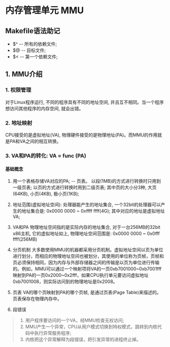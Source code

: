 ﻿# 内存管理单元 MMU
## Makefile语法助记
- $^ -- 所有的依赖文件;
- $@ -- 目标文件;
- $< -- 第一个依赖文件;
## 1. MMU介绍
### 1. 权限管理
对于Linux程序运行, 不同的程序具有不同的地址空间, 并且互不相同。当一个程序想访问其他程序的内存空间, 就会出错。

### 2. 地址映射
CPU接受的是虚拟地址(VA), 物理硬件接受的是物理地址(PA)。而MMU的作用就是PA和VA之间的相互转换。

### 3. VA和PA的转化:  VA = func (PA)
#### 基础概念
1. 用一个表格存储VA对应的PA; -- 页表。
以段(1MB)的方式进行转换时只用到一级页表;
以页的方式进行转换时用到二级页表; 其中页的大小分3种, 大页(64KB), 小页(4KB), 极小页(1KB);

2. 地址范围(虚拟地址空间): 
  处理器能产生的地址集合, 一个32bit的处理器可以产生的地址集合是: 0x0000 0000 ~ 0xffff ffff(4G); 其中对应的地址是虚拟地址VA;

3. VA和PA
  物理地址空间指的是实际内存的地址集合, 对于一台256MB的32bit x86主机, 它的虚拟地址如上, 物理地址空间范围是: 0x0000 0000 ~ 0x0fff ffff(256MB)

4. 分页机制
  大多数使用MMU的机器都采用分页机制。虚拟地址空间以页为单位进行划分，而相应的物理地址空间也被划分，其使用的单位称为页帧，页帧和页必须保持相同，因为内存与外部存储器之间的传输是以页为单位进行传输的。例如，MMU可以通过一个映射项将VA的一页0xb7001000~0xb7001fff映射到PA的一页0x2000~0x2fff，如果CPU执行单元要访问虚拟地址0xb7001008，则实际访问到的物理地址是0x2008。

5. 页表
  VA的哪个页映射到PA的哪个页帧, 是通过页表(Page Table)来描述的。页表保存在物理内存中。 

6. 段错误
> 1. 用户程序要访问的一个VA，经MMU检查无权访问;
> 2. MMU产生一个异常，CPU从用户模式切换到特权模式，跳转到内核代码中执行异常服务程序;
> 3. 内核把这个异常解释为段错误，把引发异常的进程终止掉。

